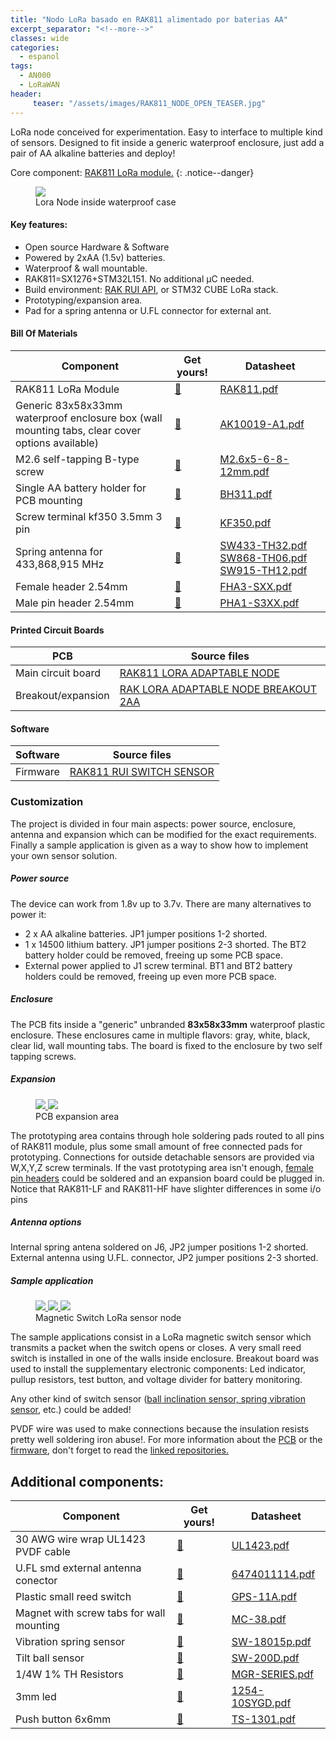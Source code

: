 ```yaml
---
title: "Nodo LoRa basado en RAK811 alimentado por baterias AA"
excerpt_separator: "<!--more-->"
classes: wide
categories:
  - espanol
tags:
  - AN000
  - LoRaWAN
header:
     teaser: "/assets/images/RAK811_NODE_OPEN_TEASER.jpg"
---
```


LoRa node conceived for experimentation. Easy to interface to multiple kind of sensors. Designed to fit
inside a generic waterproof enclosure, just add a pair of AA alkaline batteries and deploy!

Core component: [RAK811 LoRa module.](https://s.click.aliexpress.com/e/_eOuZFX)
{: .notice--danger}

<figure>
	<a href="/assets/images/RAK811_NODE_OPEN.jpg"> <img src="/assets/images/RAK811_NODE_OPEN_MEDIUM.jpg"> </a>
	<figcaption>Lora Node inside waterproof case</figcaption>
</figure>


#### Key features:
* Open source Hardware & Software
* Powered by 2xAA (1.5v) batteries.
* Waterproof & wall mountable.
* RAK811=SX1276+STM32L151. No additional μC needed.
* Build environment: [RAK RUI API](https://docs.rakwireless.com/RUI/), or STM32 CUBE LoRa stack.
* Prototyping/expansion area.
* Pad for a spring antenna or U.FL connector for external ant.


#### Bill Of Materials

| Component         | Get yours! | Datasheet                                          | 
| -------- | ------ | ------------------------------------------------------------ |
| RAK811 LoRa Module    | [💸](https://s.click.aliexpress.com/e/_eOuZFX)     | [RAK811.pdf](/assets/pdf/RAK811.pdf)           |
| Generic 83x58x33mm waterproof enclosure box (wall mounting tabs, clear cover options available)    | [💸](https://s.click.aliexpress.com/e/_eNGM5X )  | [AK10019-A1.pdf](/assets/pdf/AK10019-A1.pdf)                               |
| M2.6 self-tapping B-type screw    | [💸](https://s.click.aliexpress.com/e/_eOJ3Kd)     | [M2.6x5-6-8-12mm.pdf](/assets/pdf/M2.6x5-6-8-12mm.pdf)           |
| Single AA battery holder for PCB mounting | [💸](https://s.click.aliexpress.com/e/_eLS8qh)  | [BH311.pdf](/assets/pdf/BH311.pdf) | 
| Screw terminal kf350 3.5mm 3 pin | [💸](https://s.click.aliexpress.com/e/_eKkaWv)  | [KF350.pdf](/assets/pdf/KF350.pdf)                           |
| Spring antenna for 433,868,915 MHz| [💸](https://s.click.aliexpress.com/e/_eNNciZ)  | [SW433-TH32.pdf](/assets/pdf/SW433-TH32.pdf) [SW868-TH06.pdf](/assets/pdf/SW868-TH06.pdf) [SW915-TH12.pdf](/assets/pdf/SW915-TH12.pdf)
| Female header 2.54mm  | [💸](https://s.click.aliexpress.com/e/_eN8wK1)  | [FHA3-SXX.pdf](/assets/pdf/FHA3-S1XX.pdf)                           |
| Male pin header 2.54mm  | [💸](https://s.click.aliexpress.com/e/_eMCUJv )  | [PHA1-S3XX.pdf](/assets/pdf/PHA1-S3XX.pdf)                           |

#### Printed Circuit Boards

| PCB    |  Source files                                          | 
| -------- | ------------------------------------------------------------ |
| Main circuit board     | [RAK811 LORA ADAPTABLE NODE](https://github.com/galopago/RAK811_LORA_ADAPTABLE_NODE)           |
| Breakout/expansion  | [RAK LORA ADAPTABLE NODE BREAKOUT 2AA](https://github.com/galopago/RAK_LORA_ADAPTABLE_NODE_BREAKOUT_2AA)        |

#### Software

| Software    | Source files                                          | 
| -------- | ------------------------------------------------------------ |
| Firmware    | [RAK811 RUI SWITCH SENSOR](https://github.com/galopago/RAK811_RUI_SWITCH_SENSOR)           |

### Customization
The project is divided in four main aspects: power source, enclosure, antenna and expansion which can be modified for the exact requirements. Finally a sample application is given as a way to show how to implement your own sensor solution.

##### Power source
The device can work from 1.8v up to 3.7v. There are many alternatives to power it:
* 2 x AA alkaline batteries. JP1 jumper positions 1-2 shorted.
* 1 x 14500 lithium battery. JP1 jumper positions 2-3 shorted. The BT2 battery holder could be removed, freeing up some PCB space.
* External power applied to J1 screw terminal. BT1 and BT2 battery holders could be removed, freeing up even more PCB space.

##### Enclosure
The PCB fits inside a "generic" unbranded **83x58x33mm** waterproof plastic enclosure. These enclosures came in multiple flavors: gray, white, black, clear lid, wall mounting tabs. The board is fixed to the enclosure by two self tapping screws.

##### Expansion

<figure class="half">
	<a href="/assets/images/RAK811_NODE_EXPANSION.jpg"> <img src="/assets/images/RAK811_NODE_EXPANSION_MEDIUM.jpg"> </a>
	<a href="/assets/images/RAK811_NODE_PINOUT.png"> <img src="/assets/images/RAK811_NODE_PINOUT.png"> </a>
	<figcaption>PCB expansion area</figcaption>
</figure>

The prototyping area contains through hole soldering pads routed to all pins of RAK811 module, plus  some small amount of free connected pads for prototyping. Connections for outside detachable sensors are provided via W,X,Y,Z screw terminals. If the vast prototyping area isn't enough, [female pin headers](https://rimstar.org/science_electronics_projects/pin_headers_soldering_cutting_male_female.htm) could be soldered and an expansion board could be plugged in.
Notice that RAK811-LF and RAK811-HF have slighter differences in some i/o pins


##### Antenna options
Internal spring antena soldered on J6, JP2  jumper positions 1-2 shorted.  
External antenna using U.FL. connector, JP2 jumper positions 2-3 shorted. 

##### Sample application

<figure class="third">
	<a href="/assets/images/RAK811_NODE_RESISTORS.jpg"> <img src="/assets/images/RAK811_NODE_RESISTORS_MEDIUM.jpg"> </a>
	<a href="/assets/images/RAK811_NODE_REEDSWITCH.jpg"> <img src="/assets/images/RAK811_NODE_REEDSWITCH_MEDIUM.jpg"> </a>
	<a href="/assets/images/RAK811_NODE_CLOSED.jpg"> <img src="/assets/images/RAK811_NODE_CLOSED_MEDIUM.jpg"> </a>
	<figcaption>Magnetic Switch LoRa sensor node</figcaption>
</figure>

The sample applications consist in a LoRa magnetic switch sensor which transmits a packet when the switch opens or closes. A very small reed switch is installed in one of the walls inside enclosure.
Breakout board  was used to install the supplementary electronic components: Led indicator, pullup resistors, test button, and voltage divider for battery monitoring. 

Any other kind of switch sensor ([ball inclination sensor, spring vibration sensor](http://blog.vidianindhita.com/2018/02/27/all-about-tilt-switches/), etc.) could be added!

PVDF wire was used to make connections because the insulation resists pretty well soldering iron abuse!. 
For more information about the [PCB](#printed-circuit-boards) or the [firmware](#software), don't forget to read the [linked repositories.](#printed-circuit-boards)
 

## Additional components:

| Component         | Get yours! | Datasheet                                          | 
| -------- | ------ | ------------------------------------------------------------ |
| 30 AWG wire wrap UL1423 PVDF cable    | [💸](https://s.click.aliexpress.com/e/_eMiimB )     | [UL1423.pdf](/assets/pdf/UL1423.pdf)           |
| U.FL smd external antenna conector    | [💸](https://s.click.aliexpress.com/e/_eLJ9zD)     | [6474011114.pdf](/assets/pdf/6474011114.pdf)           |
| Plastic small reed switch     | [💸](https://s.click.aliexpress.com/e/_eOoX6T)  | [GPS-11A.pdf](/assets/pdf/GPS-11A.pdf)                               |
| Magnet with screw tabs for wall mounting     | [💸](https://s.click.aliexpress.com/e/_eOmX4J )  | [MC-38.pdf](/assets/pdf/MC-38.pdf)                               |
| Vibration spring sensor | [💸](https://s.click.aliexpress.com/e/_etYDMP)  | [SW-18015p.pdf](/assets/pdf/SW-18015p.pdf)                               |
| Tilt ball sensor     | [💸](https://s.click.aliexpress.com/e/_eNI7aF )  | [SW-200D.pdf](/assets/pdf/SW-200D.pdf)                               |
| 1/4W 1%  TH Resistors    | [💸](https://s.click.aliexpress.com/e/_eMCbH1)  | [MGR-SERIES.pdf](/assets/pdf/MGR-SERIES.pdf)                               |
| 3mm led    | [💸](https://s.click.aliexpress.com/e/_eMDYML)  | [1254-10SYGD.pdf](/assets/pdf/1254-10SYGD.pdf)                               |
| Push button  6x6mm  | [💸](https://s.click.aliexpress.com/e/_eKd4YV)  | [TS-1301.pdf](/assets/pdf/TS-1301.pdf)                               |
                     